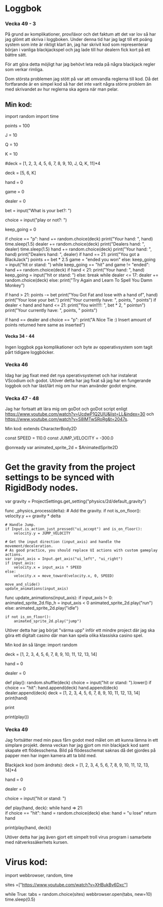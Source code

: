  # Loggbok

 ### Vecka 49 - 3
 På grund av komplikationer, prov/läxor och det faktum att det var lov så har jag glömt att skriva i loggboken. Under denna tid har jag lagt till ett poäng system som inte är riktigt klart än, jag har skrivit kod som representerar början i vanliga blackjackspel och jag lade till hur dealern fick kort på ett bättre sätt.

 För att göra detta möjligt har jag behövt leta reda på några blackjack regler som verkar rimliga.

 Dom största problemen jag stött på var att omvandla reglerna till kod. Då det fortfarande är en simpel kod så har det inte varit några större problem än med skrivandet av hur reglerna ska agera när man pelar.

 ## Min kod:
import random
import time

points = 100

J = 10

Q = 10

K = 10

#deck = [1, 2, 3, 4, 5, 6, 7, 8, 9, 10, J, Q, K, 11]*4



deck = [5, 6, K]

hand = 0

game = 0

dealer = 0

bet = input("What is your bet?: ")

choice = input("play or not?: ")

keep_going = 0

if choice == "p":
        hand += random.choice(deck)
        print("Your hand: ", hand)
        time.sleep(1.5)
        dealer += random.choice(deck)
        print("Dealers hand: ", dealer)
        time.sleep(1.5)
        hand += random.choice(deck)
        print("Your hand: ", hand)
        print("Dealers hand: ", dealer)
        if hand == 21:
            print("You got a BlackJack")
            points += bet * 2.5
            game = "ended you won"
        else:
            keep_going = input("hit or stand: ")
            while keep_going == "hit" and game != "ended":
                hand += random.choice(deck)
                if hand < 21:
                    print("Your hand: ", hand)
                    keep_going = input("hit or stand: ")
                else: break
            while dealer <= 17:
                dealer += random.choice(deck)
else:
    print("Try Again and Learn To Spell You Damn Monkey")


if hand > 21:
    points -= bet
    print("You Got Fat and lose with a hand of", hand)
    print("Your lose your bet.")
    print("Your currently have: ", points, " points")
if dealer < hand and hand <= 21:
    print("You win!!!!: ", bet * 2, " pointsn")
    print("Your currently have: ", points, " points")  


if hand == dealer and choice == "p":
    print("A Nice Tie :) Insert amount of points  returned here same as inserted")

 #### Vecka 34 - 44 
 Ingen loggbok pga komplikationer och byte av opperativsystem som tagit pårt tidigare loggböcker.

 ### Vecka 46
 Idag har jag fixat med det nya operativsystemet och har instalerat VScodium och godot. Utöver detta har jag fixat så jag har en fungerande loggbok och har läst/lärt mig om hur man använder godot engine.


 ### Vecka 47 - 48
 Jag har fortsatt att lära mig om goDot och goDot script enligt https://www.youtube.com/watch?v=UcdwP1Q2UlU&list=LL&index=30 och https://www.youtube.com/watch?v=S8lMTwSRoRg&t=2047s. 

 Min kod:
 extends CharacterBody2D


const SPEED = 110.0
const JUMP_VELOCITY = -300.0

@onready var animated_sprite_2d = $AnimatedSprite2D

# Get the gravity from the project settings to be synced with RigidBody nodes.
var gravity = ProjectSettings.get_setting("physics/2d/default_gravity")


func _physics_process(delta):
	# Add the gravity.
	if not is_on_floor():
		velocity.y += gravity * delta

	# Handle Jump.
	if Input.is_action_just_pressed("ui_accept") and is_on_floor():
		velocity.y = JUMP_VELOCITY

	# Get the input direction (input_axis) and handle the movement/deceleration.
	# As good practice, you should replace UI actions with custom gameplay actions.
	var input_axis = Input.get_axis("ui_left", "ui_right")
	if input_axis:
		velocity.x = input_axis * SPEED
	else:
		velocity.x = move_toward(velocity.x, 0, SPEED)

	move_and_slide()
	update_animations(input_axis)


func update_animations(input_axis):
	if input_axis != 0:
		animated_sprite_2d.flip_h = input_axis < 0
		animated_sprite_2d.play("run")
	else:
		animated_sprite_2d.play("idle")
		
	if not is_on_floor():
		animated_sprite_2d.play("jump")


Utöver detta har jag börjat "värma upp" inför ett mindre project där jag ska göra ett digitalt casino där man kan spela olika klassiska casino spel.

Min kod än så länge:
import random

deck = [1, 2, 3, 4, 5, 6, 7, 8, 9, 10, 11, 12, 13, 14]

hand = 0

dealer = 0

def play():
    random.shuffle(deck)
    choice = input("hit or stand: ").lower()
    if choice == "hit":
        hand.append(deck)
        hand.append(deck)
        dealer.append(deck)
        deck = [1, 2, 3, 4, 5, 6, 7, 8, 9, 10, 11, 12, 13, 14]
        print(hand)
        
print

print(play())



### Vecka 49
Jag fortsätter med min paus fårn godot med målet om att kunna lämna in ett simplare projekt. denna veckan har jag gjort om min blackjack kod samt skapate ett flödesschema. Bild på flödesschemat saknas då det gjordes på papper men har ingen kamera att ta bild med.
        
Blackjack kod (som ändrats):
deck = [1, 2, 3, 4, 5, 6, 7, 8, 9, 10, 11, 12, 13, 14]*4

hand = 0

dealer = 0

choice = input("hit or stand: ")

def play(hand, deck):
    while hand => 21:        
        if choice == "hit": 
            hand = random.choice(deck)
        else:
            hand = "u lose"
        return hand
        

print(play(hand, deck))

Utöver detta har jag även gjort ett simpelt troll virus program i samarbete med nätverkssäkerhets kursen.

# Virus kod:

import webbrowser, random, time

sites =["https://www.youtube.com/watch?v=XHBukBv6Dxc"]

while True:
    tabs = random.choice(sites)
    webbrowser.open(tabs, new=10)
    time.sleep(0.5)